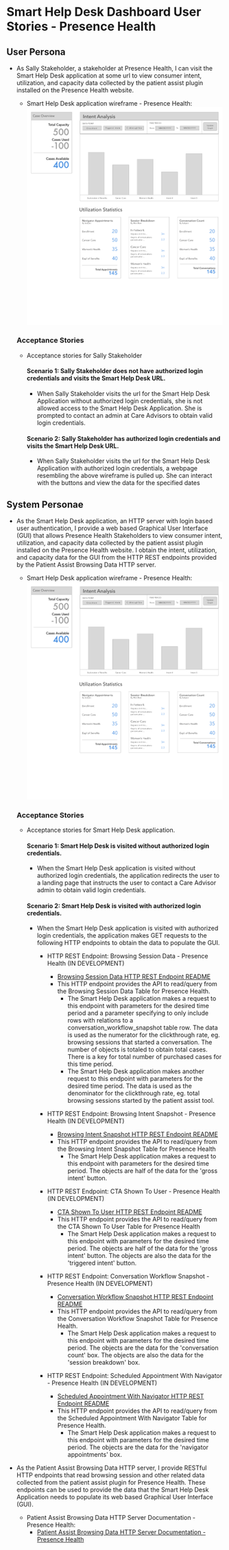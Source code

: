# Smart Help Desk Dashboard User Stories - Presence Health

## User Persona
- As Sally Stakeholder, a stakeholder at Presence Health, I can visit the Smart Help Desk application at some url to
view consumer intent, utilization, and capacity data collected by the patient assist plugin installed on the Presence
Health website.
    - Smart Help Desk application wireframe - Presence Health:
        ![Smart Help Desk application wireframe - Presence Health](smart_help_desk_dashboard_wireframe.jpg)

    ### Acceptance Stories
    - Acceptance stories for Sally Stakeholder

        #### Scenario 1: Sally Stakeholder does not have authorized login credentials and visits the Smart Help Desk URL.
        - When Sally Stakeholder visits the url for the Smart Help Desk Application without authorized login credentials,
        she is not allowed access to the Smart Help Desk Application. She is prompted to contact an admin at Care
        Advisors to obtain valid login credentials.
        
        #### Scenario 2: Sally Stakeholder has authorized login credentials and visits the Smart Help Desk URL.
        - When Sally Stakeholder visits the url for the Smart Help Desk Application with authorized login credentials,
        a webpage resembling the above wireframe is pulled up. She can interact with the buttons and view the data for
        the specified dates

## System Personae
- As the Smart Help Desk application, an HTTP server with login based user authentication, I provide a web based
Graphical User Interface (GUI) that allows Presence Health Stakeholders to view consumer intent, utilization, and
capacity data collected by the patient assist plugin installed on the Presence Health website. I obtain the intent,
utilization, and capacity data for the GUI from the HTTP REST endpoints provided by the Patient Assist Browsing Data
HTTP server.
    - Smart Help Desk application wireframe - Presence Health:
        ![Smart Help Desk application wireframe - Presence Health](smart_help_desk_dashboard_wireframe.jpg)

    ### Acceptance Stories
    - Acceptance stories for Smart Help Desk application.

        #### Scenario 1: Smart Help Desk is visited without authorized login credentials.
        - When the Smart Help Desk application is visited without authorized login credentials, the application redirects
        the user to a landing page that instructs the user to contact a Care Advisor admin to obtain valid login
        credentials.
        
        #### Scenario 2: Smart Help Desk is visited with authorized login credentials.
        - When the Smart Help Desk application is visited with authorized login credentials, the application makes GET
        requests to the following HTTP endpoints to obtain the data to populate the GUI.
        
            - HTTP REST Endpoint: Browsing Session Data - Presence Health (IN DEVELOPMENT)
                - [Browsing Session Data HTTP REST Endpoint README](../../backend_server_api_documentation/presence_health/HTTP_server_API/browsing_session_data_HTTP_REST_endpoint_README.md)
                - This HTTP endpoint provides the API to read/query from the Browsing Session Data Table for Presence Health.
                    - The Smart Help Desk application makes a request to this endpoint with parameters for the desired time
                    period and a parameter specifying to only include rows with relations to a conversation_workflow_snapshot
                    table row. The data is used as the numerator for the clickthrough rate, eg. browsing sessions that started a conversation.
                    The number of objects is totaled to obtain total cases. There is a key for total number of purchased
                    cases for this time period.
                    - The Smart Help Desk application makes another request to this endpoint with parameters for the desired time
                    period. The data is used as the denominator for the clickthrough rate, eg. total browsing sessions started
                    by the patient assist tool.
            
            - HTTP REST Endpoint: Browsing Intent Snapshot - Presence Health (IN DEVELOPMENT)
                - [Browsing Intent Snapshot HTTP REST Endpoint README](../../backend_server_api_documentation/presence_health/HTTP_server_API/browsing_intent_snapshot_HTTP_REST_endpoint_README.md)
                - This HTTP endpoint provides the API to read/query from the Browsing Intent Snapshot Table for Presence Health
                    - The Smart Help Desk application makes a request to this endpoint with parameters for the desired time
                    period. The objects are half of the data for the 'gross intent' button.
            
            - HTTP REST Endpoint: CTA Shown To User - Presence Health (IN DEVELOPMENT)
                - [CTA Shown To User HTTP REST Endpoint README](../../backend_server_api_documentation/presence_health/HTTP_server_API/cta_shown_to_user_HTTP_REST_endpoint_README.md)
                - This HTTP endpoint provides the API to read/query from the CTA Shown To User Table for Presence Health
                    - The Smart Help Desk application makes a request to this endpoint with parameters for the desired time
                    period. The objects are half of the data for the 'gross intent' button. The objects are also the data for the
                    'triggered intent' button.
            
            - HTTP REST Endpoint: Conversation Workflow Snapshot - Presence Health (IN DEVELOPMENT)
                - [Conversation Workflow Snapshot HTTP REST Endpoint README](../../backend_server_api_documentation/presence_health/HTTP_server_API/conversation_workflow_snapshot_HTTP_REST_endpoint_README.md)
                - This HTTP endpoint provides the API to read/query from the Conversation Workflow Snapshot Table for Presence Health.
                    - The Smart Help Desk application makes a request to this endpoint with parameters for the desired time
                    period. The objects are the data for the 'conversation count' box. The objects are also the data for the
                    'session breakdown' box.
            
            - HTTP REST Endpoint: Scheduled Appointment With Navigator - Presence Health (IN DEVELOPMENT)
                - [Scheduled Appointment With Navigator HTTP REST Endpoint README](../../backend_server_api_documentation/presence_health/HTTP_server_API/scheduled_appointment_with_navigator_HTTP_REST_endpoint_README.md)
                - This HTTP endpoint provides the API to read/query from the Scheduled Appointment With Navigator Table for Presence Health.
                    - The Smart Help Desk application makes a request to this endpoint with parameters for the desired time
                    period. The objects are the data for the 'navigator appointments' box.
        
- As the Patient Assist Browsing Data HTTP server, I provide RESTful HTTP endpoints that read browsing session and other 
related data collected from the patient assist plugin for Presence Health. These endpoints can be used to provide the 
data that the Smart Help Desk Application needs to populate its web based Graphical User Interface (GUI).
    - Patient Assist Browsing Data HTTP Server Documentation - Presence Health:
        - [Patient Assist Browsing Data HTTP Server Documentation - Presence Health](../../backend_server_api_documentation/presence_health/HTTP_server_API/index.md)